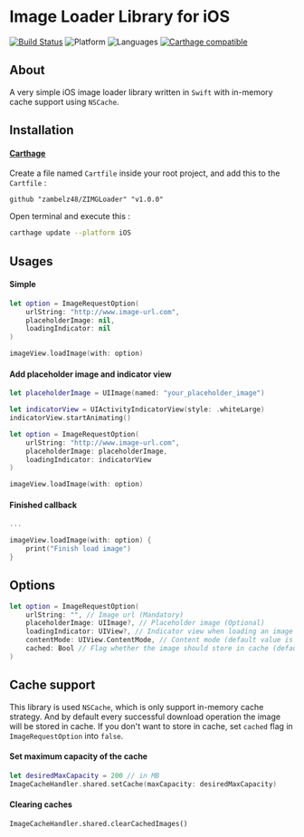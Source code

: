 # Image Loader Library for iOS

[![Build Status](https://travis-ci.com/zambelz48/ZIMGLoader.svg?branch=master)](https://travis-ci.com/zambelz48/ZIMGLoader)
![Platform](https://img.shields.io/badge/platforms-iOS-blue.svg)
![Languages](https://img.shields.io/badge/languages-Swift-blue.svg)
[![Carthage compatible](https://img.shields.io/badge/Carthage-compatible-4BC51D.svg?style=flat)](https://github.com/Carthage/Carthage)

## About
A very simple iOS image loader library written in `Swift` with in-memory cache support using `NSCache`.

## Installation

#### [Carthage](https://github.com/Carthage/Carthage)
Create a file named `Cartfile` inside your root project, and add this to the `Cartfile` :
```
github "zambelz48/ZIMGLoader" "v1.0.0"
```
Open terminal and execute this :
```bash
carthage update --platform iOS
```

## Usages

#### Simple
```swift
let option = ImageRequestOption(
	urlString: "http://www.image-url.com",
	placeholderImage: nil,
	loadingIndicator: nil
)

imageView.loadImage(with: option)
```

#### Add placeholder image and indicator view
```swift
let placeholderImage = UIImage(named: "your_placeholder_image")

let indicatorView = UIActivityIndicatorView(style: .whiteLarge)
indicatorView.startAnimating()

let option = ImageRequestOption(
	urlString: "http://www.image-url.com",
	placeholderImage: placeholderImage,
	loadingIndicator: indicatorView
)

imageView.loadImage(with: option)
```

#### Finished callback
```swift
...

imageView.loadImage(with: option) {
	print("Finish load image")
}
```

## Options
```swift
let option = ImageRequestOption(
	urlString: "", // Image url (Mandatory)
	placeholderImage: UIImage?, // Placeholder image (Optional)
	loadingIndicator: UIView?, // Indicator view when loading an image (Optional)
	contentMode: UIView.ContentMode, // Content mode (default value is : `.scaleToFill`)
	cached: Bool // Flag whether the image should store in cache (default value is : `true`)
)
```

## Cache support
This library is used `NSCache`, which is only support in-memory cache strategy. And by default every successful download operation the image will be stored in cache. If you don't want to store in cache, set `cached` flag in `ImageRequestOption` into `false`.

#### Set maximum capacity of the cache
```swift
let desiredMaxCapacity = 200 // in MB
ImageCacheHandler.shared.setCache(maxCapacity: desiredMaxCapacity)
```

#### Clearing caches
```
ImageCacheHandler.shared.clearCachedImages()
```